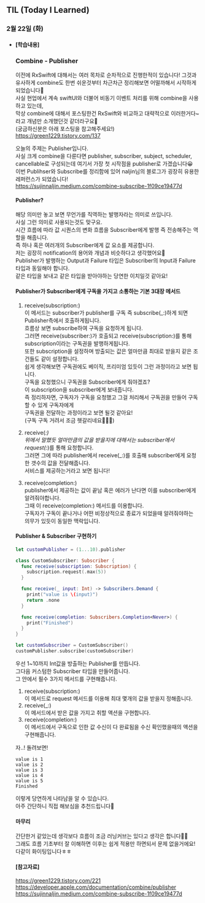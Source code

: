 ## TIL (Today I Learned)

### 2월 22일 (화)   

- #### [학습내용] 
  ### Combine - Publisher      
  
  이전에 RxSwift에 대해서는 여러 목차로 순차적으로 진행한적이 있습니다! 그것과 유사하게 combine도 한번 쉬운것부터 차근차근 정리해보면 어떨까해서 시작하게 되었습니다🙌   
  사실 현업에서 계속 swiftUI와 더불어 비동기 이벤트 처리를 위해 combine을 사용하고 있는데,   
  막상 combine에 대해서 포스팅한건 RxSwift와 비교하고 대략적으로 이러한거다~라고 개념만 소개했던것 같더라구요🥲   
  (궁금하신분은 아래 포스팅을 참고해주세요!)   
  https://green1229.tistory.com/137   

  오늘의 주제는 Publisher입니다.   
  사실 크게 combine을 다룬다면 publisher, subscriber, subject, scheduler, cancellable로 구성되는데 여기서 가장 첫 시작점을 publisher로 가겠습니다😀   
  이번 Publihser와 Subscribe를 정리함에 있어 naljin님의 블로그가 굉장히 유용한 레퍼런스가 되었습니다!   
  https://sujinnaljin.medium.com/combine-subscribe-1f09ce19477d   
  
  #### Publisher?    
  해당 의미만 놓고 보면 무언가를 직역하는 발행자라는 의미로 쓰입니다.   
  사실 그런 의미로 사용되는것도 맞구요.   
  시간 흐름에 따라 값 시퀀스의 변화 흐름을 Subscriber에게 발행 즉 전송해주는 역할을 해줍니다.   
  즉 하나 혹은 여러개의 Subscriber에게 값 요소를 제공합니다.  
  저는 굉장히 notification의 용어와 개념과 비슷하다고 생각했어요🤔   
  Publisher가 발행하는 Output과 Failure 타입은 Subscriber의 Input과 Failure 타입과 동일해야 합니다.   
  같은 타입을 보내고 같은 타입을 받아야하는 당연한 이치일것 같아요!   
  
  #### Publisher가 Subscriber에게 구독을 가지고 소통하는 기본 3대장 메서드   
  1. receive(subscription:)   
  이 메서드는 subscriber가 publisher를 구독 즉 subscribe(_:)하게 되면 Publisher측에서 호출하게됩니다.   
  흐름상 보면 subscribe하여 구독을 요청하게 됩니다.   
  그러면 receive(subscriber:)가 호출되고 receive(subscription:)를 통해 subscription이라는 구독권을
  발행하게됩니다.   
  또한 subscription을 설정하며 방출되는 값은 얼마만큼 최대로 받을지 같은 조건들도 같이 설정합니다.   
  쉽게 생각해보면 구독권에도 베이직, 프리미엄 있듯이 그런 과정이라고 보면 됩니다.   
  구독을 요청했으니 구독권을 Subscriber에게 줘야겠죠?   
  이 subscription을 subscriber에게 보내줍니다.  
  즉 정리하자면, 구독자가 구독을 요청했고 그걸 처리해서 구독권을 만들어 구독할 수 있게 구독자에게   
  구독권을 전달하는 과정이라고 보면 될것 같아요!   
  (구독 구독 거려서 조금 헷갈리네요🥲🙏🏻)   

  2. receive(_:)   
  위에서 말했듯 얼마만큼의 값을 받을지에 대해서는 subscriber에서 request(_:)를 통해 요청합니다.   
  그러면 그에 따라 publisher에서 receive(_:)를 호출해 subscriber에게 요청한 갯수의 값을 전달해줍니다.   
  서비스를 제공하는거라고 보면 됩니다!   

  3. receive(completion:)   
  publisher에서 제공하는 값이 끝남 혹은 에러가 난다면 이를 subscriber에게 알려줘야합니다.   
  그때 이 receive(completion:) 메서드를 이용합니다.   
  구독자가 구독이 끝나거나 어떤 비정상적으로 종료가 되었을때 알려줘야하는 의무가 있듯이 동일한 맥락입니다.   

  #### Publisher & Subscriber 구현하기   
  ```swift
  let customPublisher = (1...10).publisher
  
  class CustomSubscriber: Subscriber {
    func receive(subscription: Subscription) {
      subscription.request(.max(5))
    }
  
    func receive(_ input: Int) -> Subscribers.Demand {
      print("value is \(input)")
      return .none
    }
  
    func receive(completion: Subscribers.Completion<Never>) {
      print("Finished")
    }
  }
  
  let customSubscriber = CustomSubscriber()
  customPublisher.subscribe(customSubscriber)
  ```
  우선 1~10까지 Int값을 방출하는 Publisher를 만듭니다.   
  그다음 커스텀한 Subscriber 타입을 만들어줍니다.   
  그 안에서 필수 3가지 메서드를 구현해줍니다.   
  1. receive(subscription:)   
  이 메서드로 request 메서드를 이용해 최대 몇개의 값을 받을지 정해줍니다.   
  2. receive(_:)   
  이 메서드에서 받은 값을 가지고 취할 액션을 구현합니다.   
  3. receive(completion:)   
  이 메서드에서 구독으로 인한 값 수신이 다 완료됨을 수신 확인했을때의 액션을 구현해줍니다.   

  자..! 돌려보면!   
  ```
  value is 1
  value is 2
  value is 3
  value is 4
  value is 5
  Finished
  ```
  이렇게 당연하게 나타남을 알 수 있습니다.   
  아주 간단하니 직접 해보심을 추천드립니다🙌   
  
  #### 마무리   
  간단한거 같았는데 생각보다 흐름이 조금 러닝커브는 있다고 생각은 합니다🙋🏻   
  그래도 흐름 기초부터 잘 이해하면 이후는 쉽게 적용만 하면되서 문제 없을거에요!   
  다같이 화이팅입니다ㅎㅎ   
  
  #### [참고자료]   
  https://green1229.tistory.com/221   
  https://developer.apple.com/documentation/combine/publisher   
  https://sujinnaljin.medium.com/combine-subscribe-1f09ce19477d   